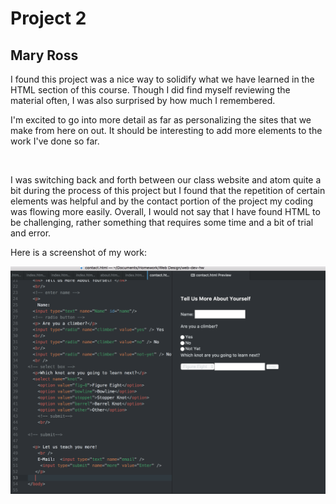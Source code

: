 <h1> Project 2 </h1>
<h2> Mary Ross </h2>

I found this project was a nice way to solidify what we have learned in the HTML section of this course. Though I did find myself reviewing the material often, I was also surprised by how much I remembered.
<br/>

I'm excited to go into more detail as far as personalizing the sites that we make from here on out. It should be interesting to add more elements to the work I've done so far.

<br/>

I was switching back and forth between our class website and atom quite a bit during the process of this project but I found that the repetition of certain elements was helpful and by the contact portion of the project my coding was flowing more easily. Overall, I would not say that I have found HTML to be challenging, rather something that requires some time and a bit of trial and error.  

Here is a screenshot of my work:

<img src="./images/screenshot.png"/>
